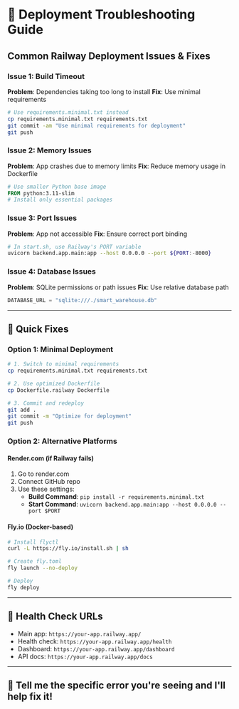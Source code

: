 # 🚨 Deployment Troubleshooting Guide

## Common Railway Deployment Issues & Fixes

### Issue 1: Build Timeout
**Problem**: Dependencies taking too long to install
**Fix**: Use minimal requirements
```bash
# Use requirements.minimal.txt instead
cp requirements.minimal.txt requirements.txt
git commit -am "Use minimal requirements for deployment"
git push
```

### Issue 2: Memory Issues
**Problem**: App crashes due to memory limits
**Fix**: Reduce memory usage in Dockerfile
```dockerfile
# Use smaller Python base image
FROM python:3.11-slim
# Install only essential packages
```

### Issue 3: Port Issues
**Problem**: App not accessible
**Fix**: Ensure correct port binding
```bash
# In start.sh, use Railway's PORT variable
uvicorn backend.app.main:app --host 0.0.0.0 --port ${PORT:-8000}
```

### Issue 4: Database Issues
**Problem**: SQLite permissions or path issues
**Fix**: Use relative database path
```python
DATABASE_URL = "sqlite:///./smart_warehouse.db"
```

---

## 🔧 Quick Fixes

### Option 1: Minimal Deployment
```bash
# 1. Switch to minimal requirements
cp requirements.minimal.txt requirements.txt

# 2. Use optimized Dockerfile
cp Dockerfile.railway Dockerfile

# 3. Commit and redeploy
git add .
git commit -m "Optimize for deployment"
git push
```

### Option 2: Alternative Platforms

#### Render.com (if Railway fails)
1. Go to render.com
2. Connect GitHub repo
3. Use these settings:
   - **Build Command**: `pip install -r requirements.minimal.txt`
   - **Start Command**: `uvicorn backend.app.main:app --host 0.0.0.0 --port $PORT`

#### Fly.io (Docker-based)
```bash
# Install flyctl
curl -L https://fly.io/install.sh | sh

# Create fly.toml
fly launch --no-deploy

# Deploy
fly deploy
```

---

## 🏥 Health Check URLs
- Main app: `https://your-app.railway.app/`
- Health check: `https://your-app.railway.app/health`
- Dashboard: `https://your-app.railway.app/dashboard`
- API docs: `https://your-app.railway.app/docs`

---

## 💬 Tell me the specific error you're seeing and I'll help fix it!
